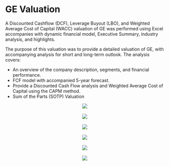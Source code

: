# GE Valuation

A Discounted Cashflow (DCF), Leverage Buyout (LBO), and Weighted Average Cost of Capital (WACC) valuation of GE was performed using Excel accompanies with dynamic financial model,  Executive Summary, industry analysis, and highlights. 

The purpose of this valuation was  to provide a detailed valuation of GE, with accompanying analysis
for short and long-term outlook. The analysis covers:
* An overview of the company description, segments, and financial performance.
* FCF model with accompanied 5-year forecast.
* Provide a Discounted Cash Flow analysis and Weighted Average Cost of Capital using the 
CAPM method.
* Sum of the Parts (SOTP) Valuation

<div align="center">
  <img src="https://raw.githubusercontent.com/kyle-w-brown/GE-Valuation/master/Images/Wbk_dcf.PNG"><br><br>
</div>


<div align="center">
  <img src="https://raw.githubusercontent.com/kyle-w-brown/GE-Valuation/master/Images/Wbk_sotp.PNG"><br><br>
</div>


<div align="center">
  <img src="https://raw.githubusercontent.com/kyle-w-brown/GE-Valuation/master/Images/Wbk_lbo.PNG"><br><br>
</div>


<div align="center">
  <img src="https://raw.githubusercontent.com/kyle-w-brown/GE-Valuation/master/Images/Wbk_dcf.PNG"><br><br>
</div>

<div align="center">
  <img src="https://raw.githubusercontent.com/kyle-w-brown/GE-Valuation/master/Images/Memo-1.PNG"><br><br>
</div>


<div align="center">
  <img src="https://raw.githubusercontent.com/kyle-w-brown/GE-Valuation/master/Images/memo-2.PNG"><br><br>
</div>
